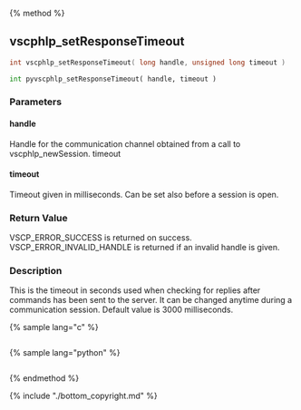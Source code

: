 {% method %}
## vscphlp_setResponseTimeout

```c
int vscphlp_setResponseTimeout( long handle, unsigned long timeout )
```

```python
int pyvscphlp_setResponseTimeout( handle, timeout )
```

### Parameters

#### handle

Handle for the communication channel obtained from a call to vscphlp_newSession.
timeout

#### timeout 
Timeout given in milliseconds. Can be set also before a session is open.


### Return Value
VSCP_ERROR_SUCCESS is returned on success. VSCP_ERROR_INVALID_HANDLE is returned if an invalid handle is given. 

### Description
This is the timeout in seconds used when checking for replies after commands has been sent to the server. It can be changed anytime during a communication session. Default value is 3000 milliseconds. 

{% sample lang="c" %}


```c

```

{% sample lang="python" %}


```python

```

{% endmethod %}

{% include "./bottom_copyright.md" %}